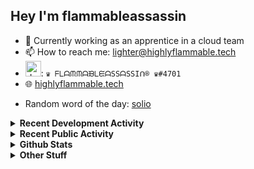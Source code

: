 ## Hey I'm flammableassassin

- 🔭 Currently working as an apprentice in a cloud team  
- 📫 How to reach me: [lighter@highlyflammable.tech](mailto:lighter@highlyflammable.tech?subject=Hello)
- <img src="https://discord.com/assets/2c21aeda16de354ba5334551a883b481.png" alt="drawing" width="25"/>: `♛ ᖴᒪᗩᙏᙏᗩᙖᒪᙓᗩSSᗩSSIᑎ® ♛#4701`
- 🌐 [highlyflammable.tech](https://highlyflammable.tech)

<!--START_SECTION:randomWord-->
- Random word of the day: [solio](https://www.wordnik.com/words/solio)
<!--END_SECTION:randomWord-->

<details>
  <summary><b>Recent Development Activity</b></summary>
  
  <!--START_SECTION:waka-->

```txt
PowerShell   11 hrs 14 mins  ███████▒░░░░░░░░░░░░░░░░░   28.81 %
Other        8 hrs 8 mins    █████▒░░░░░░░░░░░░░░░░░░░   20.87 %
Terraform    6 hrs 45 mins   ████▒░░░░░░░░░░░░░░░░░░░░   17.31 %
JavaScript   5 hrs 42 mins   ███▓░░░░░░░░░░░░░░░░░░░░░   14.61 %
JSON         3 hrs 5 mins    ██░░░░░░░░░░░░░░░░░░░░░░░   07.92 %
```

<!--END_SECTION:waka-->

</details>

<details>
  <summary><b>Recent Public Activity</b></summary>
    <br>

  <!--START_SECTION:activity-->
1. 🗣 Commented on [#6931](https://github.com/bridgecrewio/checkov/issues/6931#issuecomment-2569066535) in [bridgecrewio/checkov](https://github.com/bridgecrewio/checkov)
2. ❗ Opened issue [#6931](https://github.com/bridgecrewio/checkov/issues/6931) in [bridgecrewio/checkov](https://github.com/bridgecrewio/checkov)
3. 💪 Opened PR [#3](https://github.com/Panakotta00/FicsIt-Networks-Repository/pull/3) in [Panakotta00/FicsIt-Networks-Repository](https://github.com/Panakotta00/FicsIt-Networks-Repository)
4. 🗣 Commented on [#32](https://github.com/MarcioHuser/EfficiencyCheckerMod-SML3/pull/32#issuecomment-2558291785) in [MarcioHuser/EfficiencyCheckerMod-SML3](https://github.com/MarcioHuser/EfficiencyCheckerMod-SML3)
5. 💪 Opened PR [#32](https://github.com/MarcioHuser/EfficiencyCheckerMod-SML3/pull/32) in [MarcioHuser/EfficiencyCheckerMod-SML3](https://github.com/MarcioHuser/EfficiencyCheckerMod-SML3)
  <!--END_SECTION:activity-->

</details>

<details>
  <summary><b>Github Stats</b></summary>
    <br>
    <p align="center">
      <img width="48%" src="https://github-readme-stats.vercel.app/api?username=flamableassassin&count_private=true&show_icons=true&theme=radical"/>
      <img width="48%" src="https://github-readme-streak-stats.herokuapp.com?user=flamableassassin&theme=neon-dark"/>
    </p>
  
</details>

<details>
  <summary><b>Other Stuff</b></summary>
  <br>
<a href="https://www.abuseipdb.com/user/67633" title="AbuseIPDB is an IP address blacklist for webmasters and sysadmins to report IP addresses engaging in abusive behavior on their networks">
	<img src="https://www.abuseipdb.com/contributor/67633.svg" alt="AbuseIPDB Contributor Badge" style="width: 264px;background: #fff linear-gradient(rgba(255,255,255,0), rgba(255,255,255,.3) 50%, rgba(0,0,0,.2) 51%, rgba(0,0,0,0));padding: 5px;">
</a>
  
</details>
